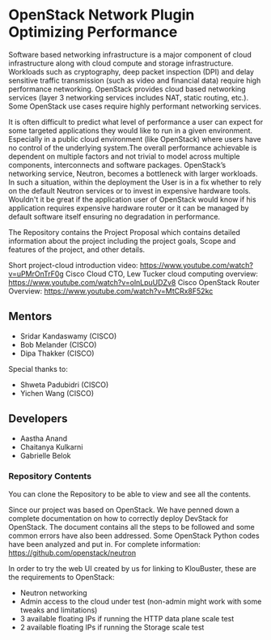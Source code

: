 # OpenStack Network Plugin Optimizing Performance

Software based networking infrastructure is a major component of cloud infrastructure along with cloud compute and storage infrastructure. Workloads such as cryptography, deep packet inspection (DPI) and delay sensitive traffic transmission (such as video and financial data) require high performance networking. OpenStack provides cloud based networking services (layer 3 networking services includes NAT, static routing, etc.). Some OpenStack use cases require highly performant networking services. 

It is often difficult to predict what level of performance a user can expect for some targeted applications they would like to run in a given environment. Especially in a public cloud environment (like OpenStack) where users have no control of the underlying system.The overall performance achievable is dependent on multiple factors and not trivial to model across multiple components, interconnects and software packages. OpenStack’s networking service, Neutron, becomes a bottleneck with larger workloads. In such a situation, within the deployment the User is in a fix whether to rely on the default Neutron services or to invest in expensive hardware tools. Wouldn't it be great if the application user of OpenStack would know if his application requires expensive hardware router or it can be managed by default software itself ensuring no degradation in performance.

The Repository contains the Project Proposal which contains detailed information about the project including the project goals, Scope and features of the project, and other details. 

Short project-cloud introduction video: https://www.youtube.com/watch?v=uPMrOnTrF0g
Cisco Cloud CTO, Lew Tucker cloud computing overview: https://www.youtube.com/watch?v=olnLpuUDZv8
Cisco OpenStack Router Overview: https://www.youtube.com/watch?v=MtCRx8F52kc

## Mentors
- Sridar Kandaswamy (CISCO)
- Bob Melander (CISCO)
- Dipa Thakker (CISCO)

Special thanks to:
- Shweta Padubidri (CISCO)
- Yichen Wang (CISCO)

## Developers
- Aastha Anand
- Chaitanya Kulkarni
- Gabrielle Belok

### Repository Contents
You can clone the Repository to be able to view and see all the contents. 

Since our project was based on OpenStack. We have penned down a complete documentation on how to correctly deploy DevStack for OpenStack. The document contains all the steps to be followed and some common errors have also been addressed.
Some OpenStack Python codes have been analyzed and put in. For complete information: https://github.com/openstack/neutron

In order to try the web UI created by us for linking to KlouBuster, these are the requirements to OpenStack:
- Neutron networking
- Admin access to the cloud under test (non-admin might work with some tweaks and limitations)
- 3 available floating IPs if running the HTTP data plane scale test
- 2 available floating IPs if running the Storage scale test




